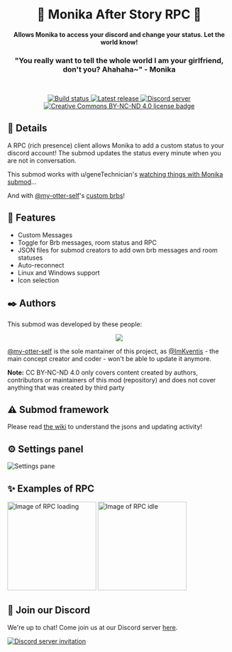 <h1 align="center"> 💌 Monika After Story RPC 💌</h1>
<h4 align="center">Allows Monika to access your discord and change your status. Let the world know!</h4>
<h3 align="center">"You really want to tell the whole world I am your girlfriend, don't you? Ahahaha~" - Monika</h3>
<br>
<p align="center">
  <a href="https://github.com/my-otter-self/monika_selfharm/actions/workflows/lint-on-push.yml">
    <img alt="Build status" src="https://img.shields.io/github/workflow/status/ImKventis/MAS_RPC/Lint%20source%20tree%20on%20push/main">
  </a>
  <a href="https://github.com/my-otter-selfMAS_RPC/releases/latest">
    <img alt="Latest release" src="https://img.shields.io/github/v/release/ImKventis/MAS_RPC">
  </a>
  <a href="https://mon.icu/discord">
    <img alt="Discord server" src="https://discordapp.com/api/guilds/970747033071804426/widget.png?style=shield">
  </a>
  <a href="https://github.com/my-otter-self/MAS_selfharm/blob/main/LICENSE.txt">
    <img alt="Creative Commons BY-NC-ND 4.0 license badge" src="https://img.shields.io/badge/License-CC_BY--NC--ND_4.0-lightgrey.svg">
  </a>
</p>

## 💚 Details
A RPC (rich presence) client allows Monika to add a custom status to your discord account! The submod updates the status every minute when you are not in conversation.

This submod works with u/geneTechnician's [watching things with Monika submod](https://www.reddit.com/r/MASFandom/comments/t1fn56/updated_the_watching_things_with_monika_submods/)...

And with [@my-otter-self](https://github.com/my-otter-self)'s [custom brbs](https://github.com/my-otter-self/otters-MAS-submods/releases/tag/brb-1.0.0)!

## 🌟 Features

- Custom Messages
- Toggle for Brb messages, room status and RPC
- JSON files for submod creators to add own brb messages and room statuses
- Auto-reconnect
- Linux and Windows support 
- Icon selection 

## ✒️ Authors

This submod was developed by these people:

<p align="center">
  <a href="https://github.com/ImKventis/MAS_RPC/graphs/contributors">
    <img src="https://contrib.rocks/image?repo=ImKventis/MAS_RPC&max=6" />
  </a>
</p>

[@my-otter-self](https://github.com/my-otter-self) is the sole mantainer of this project, as [@ImKventis](https://github.com/ImKventis) - the main concept creator and coder - won't be able to update it anymore.

**Note:** CC BY-NC-ND 4.0 only covers content created by authors, contributors or maintainers of this mod (repository) and does not cover
anything that was created by third party

## ⚠️ Submod framework

Please read [the wiki](https://github.com/ImKventis/MAS_RPC/wiki/Submod-Framework) to understand the jsons and updating activity!

## ⚙️ Settings panel
<img src="https://imgur.com/EW7Pknw.jpg" alt="Settings pane">

## ✨ Examples of RPC

<img src="https://imgur.com/SRUdpi9.jpg" alt="Image of RPC loading" style="width:200px;"> <img src="https://imgur.com/KsxTANN.jpg" alt="Image of RPC idle" style="width:200px;">

## 💬 Join our Discord

We're up to chat! Come join us at our Discord server [here](https://mon.icu/discord).

[![Discord server invitation](https://discordapp.com/api/guilds/970747033071804426/widget.png?style=banner3)](https://mon.icu/discord)
